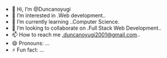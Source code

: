 - 👋 Hi, I’m @Duncanoyugi
- 👀 I’m interested in .Web development..
- 🌱 I’m currently learning ..Computer Science.
- 💞️ I’m looking to collaborate on .Full Stack Web Development..
- 📫 How to reach me .duncanoyugi2001@gmail.com..
- 😄 Pronouns: ...
- ⚡ Fun fact: ...

<!---
Duncanoyugi/Duncanoyugi is a ✨ special ✨ repository because its `README.md` (this file) appears on your GitHub profile.
You can click the Preview link to take a look at your changes.
--->
